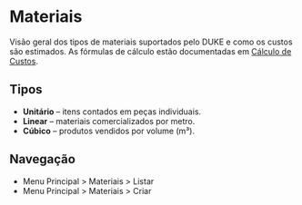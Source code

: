 # Materiais

Visão geral dos tipos de materiais suportados pelo DUKE e como os custos são estimados. As fórmulas de cálculo estão documentadas em [Cálculo de Custos](CUSTO.md).

## Tipos

- **Unitário** – itens contados em peças individuais.
- **Linear** – materiais comercializados por metro.
- **Cúbico** – produtos vendidos por volume (m³).

## Navegação

- Menu Principal > Materiais > Listar
- Menu Principal > Materiais > Criar
